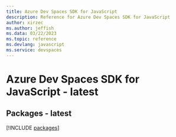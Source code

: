 ```yaml
---
title: Azure Dev Spaces SDK for JavaScript
description: Reference for Azure Dev Spaces SDK for JavaScript
author: xirzec
ms.author: jeffish
ms.data: 03/22/2023
ms.topic: reference
ms.devlang: javascript
ms.service: devspaces
---
```

# Azure Dev Spaces SDK for JavaScript - latest
## Packages - latest
[!INCLUDE [packages](dev-spaces-index.md)]